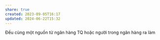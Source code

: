 ```yaml
---
share: true
created: 2023-09-05T16:17
updated: 2024-06-22T15:32
---
```

Đều cùng một nguồn từ ngân hàng TQ hoặc người trong ngân hàng ra làm